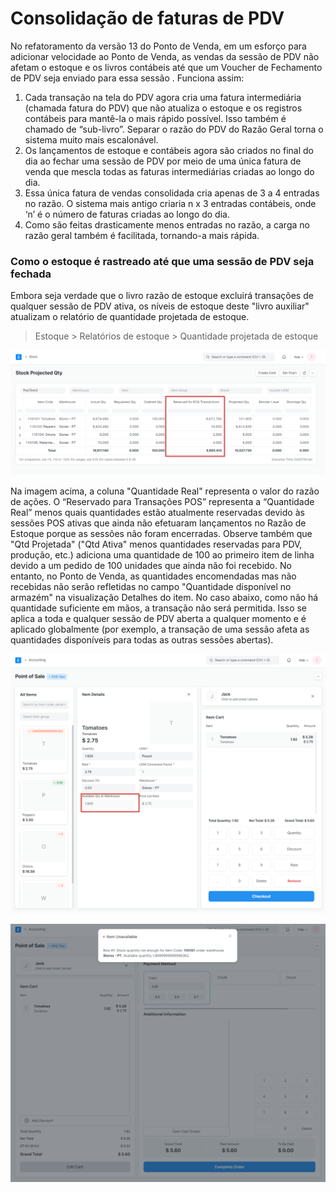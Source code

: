# Consolidação de faturas de PDV



No refatoramento da versão 13 do Ponto de Venda, em um esforço para adicionar velocidade ao Ponto de Venda, as vendas da sessão de PDV não afetam o estoque e os livros contábeis até que um Voucher de Fechamento de PDV seja enviado para essa sessão . Funciona assim: 


1. Cada transação na tela do PDV agora cria uma fatura intermediária (chamada fatura do PDV) que não atualiza o estoque e os registros contábeis para mantê-la o mais rápido possível. Isso também é chamado de “sub-livro”. Separar o razão do PDV do Razão Geral torna o sistema muito mais escalonável.
2. Os lançamentos de estoque e contábeis agora são criados no final do dia ao fechar uma sessão de PDV por meio de uma única fatura de venda que mescla todas as faturas intermediárias criadas ao longo do dia.
3. Essa única fatura de vendas consolidada cria apenas de 3 a 4 entradas no razão. O sistema mais antigo criaria n x 3 entradas contábeis, onde ‘n’ é o número de faturas criadas ao longo do dia.
4. Como são feitas drasticamente menos entradas no razão, a carga no razão geral também é facilitada, tornando-a mais rápida.


### Como o estoque é rastreado até que uma sessão de PDV seja fechada


Embora seja verdade que o livro razão de estoque excluirá transações de qualquer sessão de PDV ativa, os níveis de estoque deste "livro auxiliar" atualizam o relatório de quantidade projetada de estoque.



> 
> Estoque > Relatórios de estoque > Quantidade projetada de estoque
> 
> 
> 


![Relatório de quantidade projetada de estoque](/files/36.png)


Na imagem acima, a coluna "Quantidade Real" representa o valor do razão de ações. O “Reservado para Transações POS” representa a “Quantidade Real” menos quais quantidades estão atualmente reservadas devido às sessões POS ativas que ainda não efetuaram lançamentos no Razão de Estoque porque as sessões não foram encerradas. Observe também que "Qtd Projetada" ("Qtd Ativa" menos quantidades reservadas para PDV, produção, etc.) adiciona uma quantidade de 100 ao primeiro item de linha devido a um pedido de 100 unidades que ainda não foi recebido.
No entanto, no Ponto de Venda, as quantidades encomendadas mas não recebidas não serão refletidas no campo "Quantidade disponível no armazém" na visualização Detalhes do item. No caso abaixo, como não há quantidade suficiente em mãos, a transação não será permitida. Isso se aplica a toda e qualquer sessão de PDV aberta a qualquer momento e é aplicado globalmente (por exemplo, a transação de uma sessão afeta as quantidades disponíveis para todas as outras sessões abertas).


![Quantidade disponível no armazém](/files/37.png)


![Item indisponível](/files/38.png)





